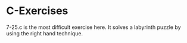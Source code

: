 # C-Exercises
7-25.c is the most difficult exercise here. It solves a labyrinth puzzle by using the right hand technique.
